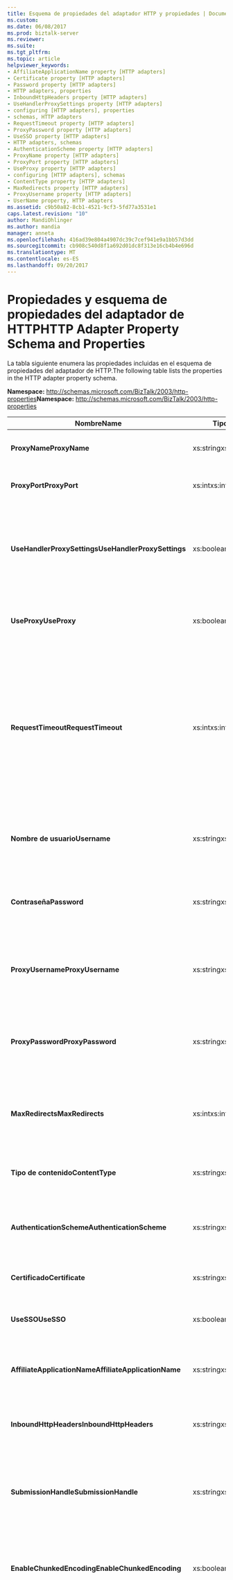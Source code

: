 ```yaml
---
title: Esquema de propiedades del adaptador HTTP y propiedades | Documentos de Microsoft
ms.custom: 
ms.date: 06/08/2017
ms.prod: biztalk-server
ms.reviewer: 
ms.suite: 
ms.tgt_pltfrm: 
ms.topic: article
helpviewer_keywords:
- AffiliateApplicationName property [HTTP adapters]
- Certificate property [HTTP adapters]
- Password property [HTTP adapters]
- HTTP adapters, properties
- InboundHttpHeaders property [HTTP adapters]
- UseHandlerProxySettings property [HTTP adapters]
- configuring [HTTP adapters], properties
- schemas, HTTP adapters
- RequestTimeout property [HTTP adapters]
- ProxyPassword property [HTTP adapters]
- UseSSO property [HTTP adapters]
- HTTP adapters, schemas
- AuthenticationScheme property [HTTP adapters]
- ProxyName property [HTTP adapters]
- ProxyPort property [HTTP adapters]
- UseProxy property [HTTP adapters]
- configuring [HTTP adapters], schemas
- ContentType property [HTTP adapters]
- MaxRedirects property [HTTP adapters]
- ProxyUsername property [HTTP adapters]
- UserName property, HTTP adapters
ms.assetid: c9b50a82-8cb1-4521-9cf3-5fd77a3531e1
caps.latest.revision: "10"
author: MandiOhlinger
ms.author: mandia
manager: anneta
ms.openlocfilehash: 416ad39e804a4907dc39c7cef941e9a1bb57d3dd
ms.sourcegitcommit: cb908c540d8f1a692d01dc8f313e16cb4b4e696d
ms.translationtype: MT
ms.contentlocale: es-ES
ms.lasthandoff: 09/20/2017
---
```

# <a name="http-adapter-property-schema-and-properties"></a><span data-ttu-id="b8188-102">Propiedades y esquema de propiedades del adaptador de HTTP</span><span class="sxs-lookup"><span data-stu-id="b8188-102">HTTP Adapter Property Schema and Properties</span></span>
<span data-ttu-id="b8188-103">La tabla siguiente enumera las propiedades incluidas en el esquema de propiedades del adaptador de HTTP.</span><span class="sxs-lookup"><span data-stu-id="b8188-103">The following table lists the properties in the HTTP adapter property schema.</span></span>  
  
 <span data-ttu-id="b8188-104">**Namespace:** http://schemas.microsoft.com/BizTalk/2003/http-properties</span><span class="sxs-lookup"><span data-stu-id="b8188-104">**Namespace:** http://schemas.microsoft.com/BizTalk/2003/http-properties</span></span>  
  
|<span data-ttu-id="b8188-105">Nombre</span><span class="sxs-lookup"><span data-stu-id="b8188-105">Name</span></span>|<span data-ttu-id="b8188-106">Tipo</span><span class="sxs-lookup"><span data-stu-id="b8188-106">Type</span></span>|<span data-ttu-id="b8188-107">Description</span><span class="sxs-lookup"><span data-stu-id="b8188-107">Description</span></span>|  
|----------|----------|-----------------|  
|<span data-ttu-id="b8188-108">**ProxyName**</span><span class="sxs-lookup"><span data-stu-id="b8188-108">**ProxyName**</span></span>|<span data-ttu-id="b8188-109">xs:string</span><span class="sxs-lookup"><span data-stu-id="b8188-109">xs:string</span></span>|<span data-ttu-id="b8188-110">Especifica el nombre del servidor proxy.</span><span class="sxs-lookup"><span data-stu-id="b8188-110">Specifies the proxy server name.</span></span>|  
|<span data-ttu-id="b8188-111">**ProxyPort**</span><span class="sxs-lookup"><span data-stu-id="b8188-111">**ProxyPort**</span></span>|<span data-ttu-id="b8188-112">xs:int</span><span class="sxs-lookup"><span data-stu-id="b8188-112">xs:int</span></span>|<span data-ttu-id="b8188-113">Especifica el puerto del servidor proxy.</span><span class="sxs-lookup"><span data-stu-id="b8188-113">Specifies the proxy server port.</span></span>|  
|<span data-ttu-id="b8188-114">**UseHandlerProxySettings**</span><span class="sxs-lookup"><span data-stu-id="b8188-114">**UseHandlerProxySettings**</span></span>|<span data-ttu-id="b8188-115">xs:boolean</span><span class="sxs-lookup"><span data-stu-id="b8188-115">xs:boolean</span></span>|<span data-ttu-id="b8188-116">Determina si el puerto de envío de HTTP utilizará la configuración del servidor proxy para el controlador.</span><span class="sxs-lookup"><span data-stu-id="b8188-116">Specifies whether the HTTP send port uses the proxy configuration for the handler.</span></span>|  
|<span data-ttu-id="b8188-117">**UseProxy**</span><span class="sxs-lookup"><span data-stu-id="b8188-117">**UseProxy**</span></span>|<span data-ttu-id="b8188-118">xs:boolean</span><span class="sxs-lookup"><span data-stu-id="b8188-118">xs:boolean</span></span>|<span data-ttu-id="b8188-119">Especifica si el adaptador de HTTP utiliza el servidor proxy.</span><span class="sxs-lookup"><span data-stu-id="b8188-119">Specifies whether HTTP adapter uses the proxy server.</span></span>|  
|<span data-ttu-id="b8188-120">**RequestTimeout**</span><span class="sxs-lookup"><span data-stu-id="b8188-120">**RequestTimeout**</span></span>|<span data-ttu-id="b8188-121">xs:int</span><span class="sxs-lookup"><span data-stu-id="b8188-121">xs:int</span></span>|<span data-ttu-id="b8188-122">Período de tiempo de espera de una respuesta del servidor.</span><span class="sxs-lookup"><span data-stu-id="b8188-122">Time-out period of waiting for a response from the server.</span></span> <span data-ttu-id="b8188-123">Cuando esta propiedad se define como cero (0), el sistema calcula el tiempo de espera en función del tamaño del mensaje de solicitud.</span><span class="sxs-lookup"><span data-stu-id="b8188-123">If this property is set to zero (0), the system calculates the time-out on the request message size.</span></span>|  
|<span data-ttu-id="b8188-124">**Nombre de usuario**</span><span class="sxs-lookup"><span data-stu-id="b8188-124">**Username**</span></span>|<span data-ttu-id="b8188-125">xs:string</span><span class="sxs-lookup"><span data-stu-id="b8188-125">xs:string</span></span>|<span data-ttu-id="b8188-126">El nombre de usuario que se utilizará para la autenticación con el servidor.</span><span class="sxs-lookup"><span data-stu-id="b8188-126">The user name to use for authentication with the server.</span></span>|  
|<span data-ttu-id="b8188-127">**Contraseña**</span><span class="sxs-lookup"><span data-stu-id="b8188-127">**Password**</span></span>|<span data-ttu-id="b8188-128">xs:string</span><span class="sxs-lookup"><span data-stu-id="b8188-128">xs:string</span></span>|<span data-ttu-id="b8188-129">Contraseña de usuario que se utilizará para la autenticación con el servidor.</span><span class="sxs-lookup"><span data-stu-id="b8188-129">The user password to use for authentication with the server.</span></span>|  
|<span data-ttu-id="b8188-130">**ProxyUsername**</span><span class="sxs-lookup"><span data-stu-id="b8188-130">**ProxyUsername**</span></span>|<span data-ttu-id="b8188-131">xs:string</span><span class="sxs-lookup"><span data-stu-id="b8188-131">xs:string</span></span>|<span data-ttu-id="b8188-132">Especifica el nombre de usuario para la autenticación con el servidor proxy.</span><span class="sxs-lookup"><span data-stu-id="b8188-132">Specifies the user name for authentication with the proxy server.</span></span>|  
|<span data-ttu-id="b8188-133">**ProxyPassword**</span><span class="sxs-lookup"><span data-stu-id="b8188-133">**ProxyPassword**</span></span>|<span data-ttu-id="b8188-134">xs:string</span><span class="sxs-lookup"><span data-stu-id="b8188-134">xs:string</span></span>|<span data-ttu-id="b8188-135">Especifica la contraseña de usuario para la autenticación con el servidor proxy.</span><span class="sxs-lookup"><span data-stu-id="b8188-135">Specifies the user password for authentication with the proxy server.</span></span>|  
|<span data-ttu-id="b8188-136">**MaxRedirects**</span><span class="sxs-lookup"><span data-stu-id="b8188-136">**MaxRedirects**</span></span>|<span data-ttu-id="b8188-137">xs:int</span><span class="sxs-lookup"><span data-stu-id="b8188-137">xs:int</span></span>|<span data-ttu-id="b8188-138">Número máximo de veces que el adaptador de HTTP puede redirigir la solicitud.</span><span class="sxs-lookup"><span data-stu-id="b8188-138">The maximum number of times that the HTTP adapter will redirect the request.</span></span>|  
|<span data-ttu-id="b8188-139">**Tipo de contenido**</span><span class="sxs-lookup"><span data-stu-id="b8188-139">**ContentType**</span></span>|<span data-ttu-id="b8188-140">xs:string</span><span class="sxs-lookup"><span data-stu-id="b8188-140">xs:string</span></span>|<span data-ttu-id="b8188-141">Tipo de contenido de los mensajes de solicitud.</span><span class="sxs-lookup"><span data-stu-id="b8188-141">Content type of the request messages.</span></span>|  
|<span data-ttu-id="b8188-142">**AuthenticationScheme**</span><span class="sxs-lookup"><span data-stu-id="b8188-142">**AuthenticationScheme**</span></span>|<span data-ttu-id="b8188-143">xs:string</span><span class="sxs-lookup"><span data-stu-id="b8188-143">xs:string</span></span>|<span data-ttu-id="b8188-144">Tipo de autenticación que se utiliza con el servidor de destino.</span><span class="sxs-lookup"><span data-stu-id="b8188-144">Type of authentication to use with the destination server.</span></span>|  
|<span data-ttu-id="b8188-145">**Certificado**</span><span class="sxs-lookup"><span data-stu-id="b8188-145">**Certificate**</span></span>|<span data-ttu-id="b8188-146">xs:string</span><span class="sxs-lookup"><span data-stu-id="b8188-146">xs:string</span></span>|<span data-ttu-id="b8188-147">Huella digital del certificado de cliente SSL.</span><span class="sxs-lookup"><span data-stu-id="b8188-147">Thumbprint of client SSL certificate.</span></span>|  
|<span data-ttu-id="b8188-148">**UseSSO**</span><span class="sxs-lookup"><span data-stu-id="b8188-148">**UseSSO**</span></span>|<span data-ttu-id="b8188-149">xs:boolean</span><span class="sxs-lookup"><span data-stu-id="b8188-149">xs:boolean</span></span>|<span data-ttu-id="b8188-150">Especifica si el puerto de envío de HTTP utilizará SSO.</span><span class="sxs-lookup"><span data-stu-id="b8188-150">Specifies whether the HTTP send port will use SSO.</span></span>|  
|<span data-ttu-id="b8188-151">**AffiliateApplicationName**</span><span class="sxs-lookup"><span data-stu-id="b8188-151">**AffiliateApplicationName**</span></span>|<span data-ttu-id="b8188-152">xs:string</span><span class="sxs-lookup"><span data-stu-id="b8188-152">xs:string</span></span>|<span data-ttu-id="b8188-153">Nombre de la aplicación afiliada que se utilizará para SSO.</span><span class="sxs-lookup"><span data-stu-id="b8188-153">Name of affiliate application to use for SSO.</span></span>|  
|<span data-ttu-id="b8188-154">**InboundHttpHeaders**</span><span class="sxs-lookup"><span data-stu-id="b8188-154">**InboundHttpHeaders**</span></span>|<span data-ttu-id="b8188-155">xs:string</span><span class="sxs-lookup"><span data-stu-id="b8188-155">xs:string</span></span>|<span data-ttu-id="b8188-156">Contiene los encabezados HTTP de las solicitudes HTTP entrantes.</span><span class="sxs-lookup"><span data-stu-id="b8188-156">Contains the HTTP headers from the inbound HTTP request.</span></span>|  
|<span data-ttu-id="b8188-157">**SubmissionHandle**</span><span class="sxs-lookup"><span data-stu-id="b8188-157">**SubmissionHandle**</span></span>|<span data-ttu-id="b8188-158">xs:string</span><span class="sxs-lookup"><span data-stu-id="b8188-158">xs:string</span></span>|<span data-ttu-id="b8188-159">Contiene el token de correlación (GUID) de BizTalk Server para el mensaje de solicitud.</span><span class="sxs-lookup"><span data-stu-id="b8188-159">Contains the BizTalk Server correlation token (GUID) for the request message.</span></span>|  
|<span data-ttu-id="b8188-160">**EnableChunkedEncoding**</span><span class="sxs-lookup"><span data-stu-id="b8188-160">**EnableChunkedEncoding**</span></span>|<span data-ttu-id="b8188-161">xs:boolean</span><span class="sxs-lookup"><span data-stu-id="b8188-161">xs:boolean</span></span>|<span data-ttu-id="b8188-162">Especifica si el adaptador de HTTP deberá utilizar la codificación fragmentada.</span><span class="sxs-lookup"><span data-stu-id="b8188-162">Specifies whether or not chunked encoding is used by the HTTP adapter.</span></span>|  
|<span data-ttu-id="b8188-163">**UserHttpHeaders**</span><span class="sxs-lookup"><span data-stu-id="b8188-163">**UserHttpHeaders**</span></span>|<span data-ttu-id="b8188-164">xs:string</span><span class="sxs-lookup"><span data-stu-id="b8188-164">xs:string</span></span>|<span data-ttu-id="b8188-165">Incluye los encabezados personalizados contenidos en el mensaje HTTP de respuesta o solicitud</span><span class="sxs-lookup"><span data-stu-id="b8188-165">Contains the customized headers contained in the HTTP request or response message</span></span><br /><br /> <span data-ttu-id="b8188-166">El valor de la **UserHttpHeaders** propiedad debe tener el formato siguiente:</span><span class="sxs-lookup"><span data-stu-id="b8188-166">The value of the **UserHttpHeaders** property must have the following format:</span></span><br /><br /> `Header1: value\r\nHeader2: value\r\n`<br /><br /> <span data-ttu-id="b8188-167">**Tenga en cuenta** colocar un signo de dos puntos (:) y un carácter de espacio () entre el encabezado y el valor.</span><span class="sxs-lookup"><span data-stu-id="b8188-167">**Note** Put a colon (:) and a SPACE character ( ) between the header and the value.</span></span> <span data-ttu-id="b8188-168">Si el encabezado se deja en blanco, se filtrará la entrada. Está permitido dejar el valor en blanco.</span><span class="sxs-lookup"><span data-stu-id="b8188-168">An empty header will cause the entry to be filtered out. An empty value is okay.</span></span><br /><br /> <span data-ttu-id="b8188-169">Puede modificar los siguientes cinco encabezados HTTP estándares mediante el **UserHttpHeaders** propiedad:</span><span class="sxs-lookup"><span data-stu-id="b8188-169">You can modify the following five standard HTTP headers by using the **UserHttpHeaders** property:</span></span><br /><br /> <span data-ttu-id="b8188-170">-Aceptar</span><span class="sxs-lookup"><span data-stu-id="b8188-170">- Accept</span></span><br /><br /> <span data-ttu-id="b8188-171">-El origen de referencia</span><span class="sxs-lookup"><span data-stu-id="b8188-171">- Referrer</span></span><br /><br /> <span data-ttu-id="b8188-172">-Espera</span><span class="sxs-lookup"><span data-stu-id="b8188-172">- Expect</span></span><br /><br /> <span data-ttu-id="b8188-173">If-Modified-Since</span><span class="sxs-lookup"><span data-stu-id="b8188-173">- If-Modified-Since</span></span><br /><br /> <span data-ttu-id="b8188-174">-User-Agent</span><span class="sxs-lookup"><span data-stu-id="b8188-174">- User-Agent</span></span>|  
  
## <a name="see-also"></a><span data-ttu-id="b8188-175">Vea también</span><span class="sxs-lookup"><span data-stu-id="b8188-175">See Also</span></span>  
 [<span data-ttu-id="b8188-176">Configurar el adaptador HTTP</span><span class="sxs-lookup"><span data-stu-id="b8188-176">Configuring the HTTP Adapter</span></span>](../core/configuring-the-http-adapter.md)